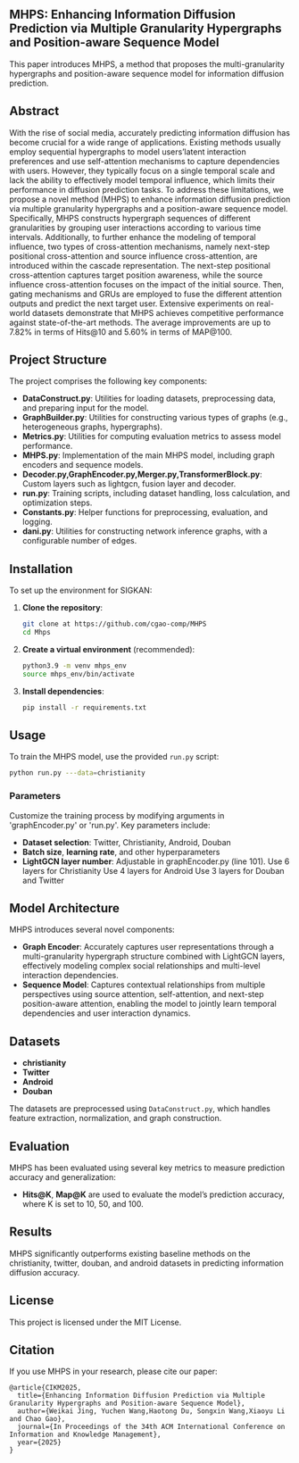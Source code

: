 ## MHPS: Enhancing Information Diffusion Prediction via Multiple Granularity Hypergraphs and Position-aware Sequence Model


This paper introduces MHPS, a method that proposes the multi-granularity hypergraphs and position-aware sequence model for information diffusion prediction.



## Abstract

With the rise of social media, accurately predicting information diffusion has become crucial for a wide range of applications. Existing methods usually employ sequential hypergraphs to model users’latent interaction preferences and use self-attention mechanisms to capture dependencies with users. However, they typically focus on a single temporal scale and lack the ability to effectively model temporal influence, which limits their performance in diffusion prediction tasks. To address these limitations, we propose a novel method (MHPS) to enhance information diffusion prediction via multiple granularity hypergraphs and a position-aware sequence model. Specifically, MHPS constructs hypergraph sequences of different granularities by grouping user interactions according to various time intervals. Additionally, to further enhance the modeling of temporal influence, two types of cross-attention mechanisms, namely next-step positional cross-attention and source influence cross-attention, are introduced within the cascade representation. The next-step positional cross-attention captures target position awareness, while the source influence cross-attention focuses on the impact of the initial source. Then, gating mechanisms and GRUs are employed to fuse the different attention outputs and predict the next target user. Extensive experiments on real-world datasets demonstrate that MHPS achieves competitive performance against state-of-the-art methods. The average improvements are up to 7.82% in terms of Hits@10 and 5.60% in terms of MAP@100.



## Project Structure
The project comprises the following key components:

- **DataConstruct.py**: Utilities for loading datasets, preprocessing data, and preparing input for the model.
- **GraphBuilder.py**: Utilities for constructing various types of graphs (e.g., heterogeneous graphs, hypergraphs).
- **Metrics.py**: Utilities for computing evaluation metrics to assess model performance.
- **MHPS.py**: Implementation of the main MHPS model, including graph encoders and sequence models.
- **Decoder.py,GraphEncoder.py,Merger.py,TransformerBlock.py**: Custom layers such as lightgcn, fusion layer and decoder.
- **run.py**: Training scripts, including dataset handling, loss calculation, and optimization steps.
- **Constants.py**: Helper functions for preprocessing, evaluation, and logging.
- **dani.py**: Utilities for constructing network inference graphs, with a configurable number of edges.




## Installation
To set up the environment for SIGKAN:

1. **Clone the repository**:
   ```sh
   git clone at https://github.com/cgao-comp/MHPS
   cd Mhps
   ```

2. **Create a virtual environment** (recommended):
   ```sh
   python3.9 -m venv mhps_env
   source mhps_env/bin/activate
   ```

3. **Install dependencies**:
   ```sh
   pip install -r requirements.txt
   ```


## Usage
To train the MHPS model, use the provided `run.py` script:

```sh
python run.py ---data=christianity
```




### Parameters
Customize the training process by modifying arguments in 'graphEncoder.py' or 'run.py'. Key parameters include:
- **Dataset selection**: Twitter, Christianity, Android, Douban
- **Batch size**, **learning rate**, and other hyperparameters
- **LightGCN layer number**: Adjustable in graphEncoder.py (line 101).
                            Use 6 layers for Christianity
                            Use 4 layers for Android
                            Use 3 layers for Douban and Twitter

## Model Architecture
MHPS introduces several novel components:

- **Graph Encoder**: Accurately captures user representations through a multi-granularity hypergraph structure combined with LightGCN layers, effectively modeling complex social relationships and multi-level interaction dependencies.
- **Sequence Model**: Captures contextual relationships from multiple perspectives using source attention, self-attention, and next-step position-aware attention, enabling the model to jointly learn temporal dependencies and user interaction dynamics.
## Datasets
- **christianity**
- **Twitter**
- **Android**
- **Douban**


The datasets are preprocessed using `DataConstruct.py`, which handles feature extraction, normalization, and graph construction.


## Evaluation
MHPS has been evaluated using several key metrics to measure prediction accuracy and generalization:
- **Hits@K**, **Map@K** are used to evaluate the model’s prediction accuracy, where K is set to 10, 50, and 100.


## Results
MHPS significantly outperforms existing baseline methods on the christianity, twitter, douban, and android datasets in predicting information diffusion accuracy.


## License
This project is licensed under the MIT License.

## Citation
If you use MHPS in your research, please cite our paper:

```
@article{CIKM2025,
  title={Enhancing Information Diffusion Prediction via Multiple Granularity Hypergraphs and Position-aware Sequence Model},
  author={Weikai Jing, Yuchen Wang,Haotong Du, Songxin Wang,Xiaoyu Li and Chao Gao},
  journal={In Proceedings of the 34th ACM International Conference on Information and Knowledge Management},
  year={2025}
}
```


